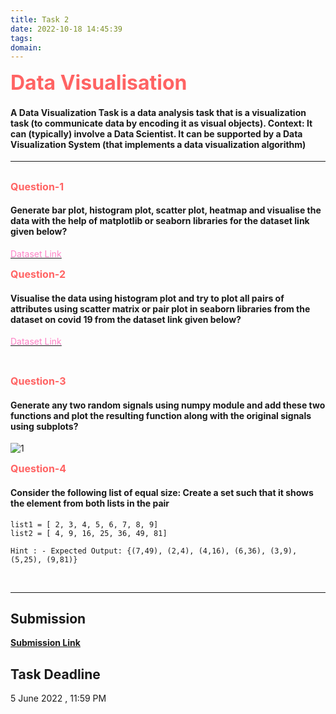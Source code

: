 ```yaml
---
title: Task 2
date: 2022-10-18 14:45:39
tags:
domain:
---
```



<b><span style="color: #FF6363; font-size: 2rem;">Data Visualisation</b>

#### A Data Visualization Task is a data analysis task that is a visualization task (to communicate data by encoding it as visual objects). Context: It can (typically) involve a Data Scientist. It can be supported by a Data Visualization System (that implements a data visualization algorithm)

<hr>

##

**<span style="color: #FF6363; font-size: 1rem;">Question-1</span>**

#### Generate bar plot, histogram plot, scatter plot, heatmap and visualise the data with the help of matplotlib or seaborn libraries for the dataset link given below?

[<span style="color: #FE83C6"> Dataset  Link </span>](https://www.kaggle.com/datasets/rohanrao/nifty50-stock-market-data)
<br>

**<span style="color: #FF6363; font-size: 1rem;">Question-2</span>**

#### Visualise the data using histogram plot and try to plot all pairs of attributes using scatter matrix or pair plot in seaborn libraries from the dataset on covid 19 from the dataset link given below?

[<span style="color: #FE83C6"> Dataset  Link </span>](https://www.kaggle.com/datasets/imdevskp/corona-virus-report)

<br>

**<span style="color: #FF6363; font-size: 1rem;">Question-3</span>**

#### Generate any two random signals using numpy module and add these two functions and plot the resulting function along with the original signals using subplots?

![1](https://user-images.githubusercontent.com/75231800/168860844-070f3828-f05c-40be-9d26-94e3153afcef.png)

**<span style="color: #FF6363; font-size: 1rem;">Question-4</span>**

#### Consider the following list of equal size: Create a set such that it shows the element from both lists in the pair

```
list1 = [ 2, 3, 4, 5, 6, 7, 8, 9]
list2 = [ 4, 9, 16, 25, 36, 49, 81]
```

```
Hint : - Expected Output: {(7,49), (2,4), (4,16), (6,36), (3,9), (5,25), (9,81)}
```

<br>
<hr>

## Submission

<span style="color: #ECB390; font-weight: bold;">[Submission Link](https://forms.gle/kmxJtjkPecpHszah9)</span>
  
## Task Deadline 
  5 June 2022  , 11:59 PM

